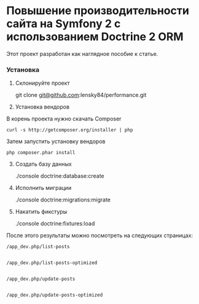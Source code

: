 Повышение производительности сайта на Symfony 2 с использованием Doctrine 2 ORM
========================

Этот проект разработан как наглядное пособие к статье.

### Установка

1) Склонируйте проект

    git clone git@github.com:lensky84/performance.git

2) Установка вендоров

В корень проекта нужно скачать Composer

    curl -s http://getcomposer.org/installer | php

Затем запустить установку вендоров

    php composer.phar install

3) Создать базу данных

    ./console doctrine:database:create

4) Исполнить миграции

    ./console doctrine:migrations:migrate

5) Накатить фикстуры

    ./console doctrine:fixtures:load

После этого результаты можно посмотреть на следующих страницах:

    /app_dev.php/list-posts


    /app_dev.php/list-posts-optimized


    /app_dev.php/update-posts


    /app_dev.php/update-posts-optimized
